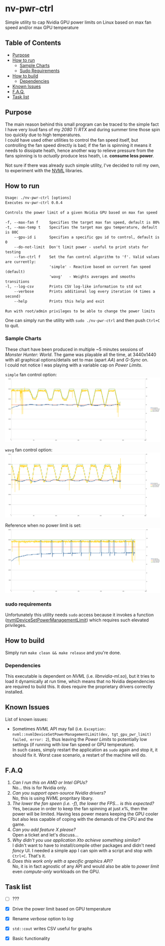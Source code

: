# nv-pwr-ctrl
Simple utility to cap Nvidia GPU power limits on Linux based on max fan speed and/or max GPU temperature

## Table of Contents
* [Purpose](#purpose)
* [How to run](#how-to-run)
  * [Sample Charts](#sample-charts)
  * [Sudo Requirements](#sudo-requirements)
* [How to build](#how-to-build)
  * [Dependencies](#dependencies)
* [Known Issues](#known-issues)
* [F.A.Q.](#faq)
* [Task list](#task-list)

## Purpose
The main reason behind this small program can be traced to the simple fact I have very loud fans of my _2080 Ti RTX_ and during summer time those spin too quickly due to high temperatures.<br/>
I could have used other utilities to control the fan speed itself, but controlling the fan speed directly is bad; if the fan is spinning it means it needs to dissipate heath, hence another way to relieve pressure from the fans spinning is to _actually_ produce less heath, i.e. **consume less power**.

Not sure if there was already such simple utility, I've decided to roll my own, to experiment with the [NVML](https://developer.nvidia.com/nvidia-management-library-nvml) libraries.

## How to run
```
Usage: ./nv-pwr-ctrl [options]
Executes nv-pwr-ctrl 0.0.4

Controls the power limit of a given Nvidia GPU based on max fan speed

-f, --max-fan f     Specifies the target max fan speed, default is 80%
-t, --max-temp t    Specifies the target max gpu temperature, default is 80C
    --gpu-id i      Specifies a specific gpu id to control, default is 0
    --do-not-limit  Don't limit power - useful to print stats for testing
    --fan-ctrl f    Set the fan control algorithm to 'f'. Valid values are currently:
                    'simple' - Reactive based on current fan speed (default)
                    'wavg'   - Weights averages and smooths transitions
-l, --log-csv       Prints CSV log-like information to std out
    --verbose       Prints additional log every iteration (4 times a second)
    --help          Prints this help and exit

Run with root/admin privileges to be able to change the power limits

```
One can simply run the utility with `sudo ./nv-pwr-ctrl` and then push `Ctrl+C` to quit.

### Sample Charts
These chart have been produced in multiple ~5 minutes sessions of _Monster Hunter: World_. The game was playable all the time, at 3440x1440 with all graphical options/details set to max (apart _AA_) and _G-Sync_ on.<br/>I could not notice I was playing with a variable cap on _Power Limits_.

`simple` fan control option:
![MH:W Chart simple](https://raw.githubusercontent.com/Emanem/nv-pwr-ctrl/master/imgs/mhw_usage_simple.png)

`wavg` fan control option:
![MH:W Chart wavg](https://raw.githubusercontent.com/Emanem/nv-pwr-ctrl/master/imgs/mhw_usage_wavg.png)

Reference when no power limit is set:
![MH:W Chart no limit](https://raw.githubusercontent.com/Emanem/nv-pwr-ctrl/master/imgs/mhw_usage_nolimit.png)

### sudo requirements
Unfortunately this utility needs `sudo` access because it invokes a function ([nvmlDeviceSetPowerManagementLimit](https://docs.nvidia.com/deploy/nvml-api/group__nvmlDeviceCommands.html#group__nvmlDeviceCommands_1gb35472a72da70c8c8e9c9b108b3640b5)) which requires such elevated privileges.

## How to build
Simply run `make clean && make release` and you're done.

### Dependencies
This executable is dependent on _NVML_ (i.e. _libnvidia-ml.so_), but it tries to load it dynamically at run time, which means that no Nvidia dependencies are required to build this.
It does require the proprietary drivers correctly installed.

## Known Issues
List of known issues:
* Sometimes _NVML_ API may fail (i.e. `Exception: nvml::nvmlDeviceSetPowerManagementLimit(dev, tgt_gpu_pwr_limit) failed, error: 2`), thus leaving the _Power Limits_ to potentially low settings (if running with low fan speed or GPU temperature).<br/>In such cases, simply restart the application as `sudo` again and stop it, it should fix it. Worst case scenario, a restart of the machine will do.

## F.A.Q

1. *Can I run this on _AMD_ or _Intel_ GPUs?*<br/>No... this is for Nvidia only.
2. *Can you support open-source Nvidia drivers?*<br/>No, this is using _NVML_ propritary libary.
3. *The lower the fan speen (i.e. -f), the lower the FPS... is this expected?*<br/>Yes, because in order to keep the fan spinning at just _x_%, then the power will be limited. Having less power means keeping the GPU cooler but also less capable of coping with the demands of the CPU and the game.
4. *Can you add feature *X* please?*<br/>Open a ticket and let's discuss...
5. *Why didn't you use application *X*to achieve something similar?*<br/>I didn't want to have to install/compile other packages and didn't need _fancy_ UI. I needed a simple app I can spin with a script and stop with `Ctrl+C`. That's it.
6. *Does this work only with a specific graphics API?*<br/>No, it is in fact agnostic of any API and would also be able to _power limit_ even _compute-only_ workloads on the GPU.

## Task list

- [ ] ???
- [x] Drive the power limit based on GPU temperature
- [x] Rename _verbose_ option to _log_
- [x] `std::cout` writes CSV useful for graphs
- [x] Basic functionality

